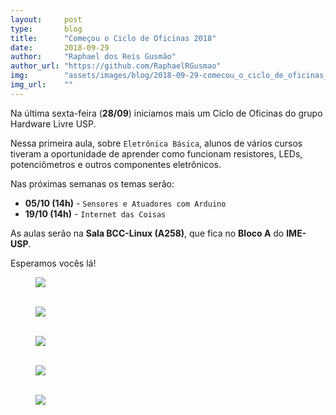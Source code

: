 ```yaml
---
layout:     post
type:       blog
title:      "Começou o Ciclo de Oficinas 2018"
date:       2018-09-29
author:     "Raphael dos Reis Gusmão"
author_url: "https://github.com/RaphaelRGusmao"
img:        "assets/images/blog/2018-09-29-comecou_o_ciclo_de_oficinas_2018/1.jpg"
img_url:    ""
---
```


Na última sexta-feira (**28/09**) iniciamos mais um Ciclo de Oficinas do grupo Hardware Livre USP.

Nessa primeira aula, sobre `Eletrônica Básica`, alunos de vários cursos tiveram a oportunidade de aprender como funcionam resistores, LEDs, potenciômetros e outros componentes eletrônicos.

Nas próximas semanas os temas serão:

- **05/10 (14h)** - `Sensores e Atuadores com Arduino`
- **19/10 (14h)** - `Internet das Coisas`

As aulas serão na **Sala BCC-Linux (A258)**, que fica no **Bloco A** do **IME-USP**.

Esperamos vocês lá!

<div class="img-container">
  <figure>
    <img src="{{ site.baseurl }}/assets/images/blog/2018-09-29-comecou_o_ciclo_de_oficinas_2018/1.jpg">
    <figcaption>&nbsp;</figcaption>
  </figure>
  <figure>
    <img src="{{ site.baseurl }}/assets/images/blog/2018-09-29-comecou_o_ciclo_de_oficinas_2018/2.jpg">
    <figcaption>&nbsp;</figcaption>
  </figure>
  <figure>
    <img src="{{ site.baseurl }}/assets/images/blog/2018-09-29-comecou_o_ciclo_de_oficinas_2018/3.jpg">
    <figcaption>&nbsp;</figcaption>
  </figure>
  <figure>
    <img src="{{ site.baseurl }}/assets/images/blog/2018-09-29-comecou_o_ciclo_de_oficinas_2018/4.jpg">
    <figcaption>&nbsp;</figcaption>
  </figure>
  <figure>
    <img src="{{ site.baseurl }}/assets/images/blog/2018-09-29-comecou_o_ciclo_de_oficinas_2018/5.jpg">
    <figcaption>&nbsp;</figcaption>
  </figure>
</div>
